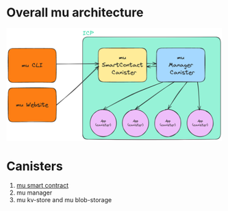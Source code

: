 # Overall mu architecture
![mu overall architecture](diagrams/architecture.png)

# Canisters
1. [mu smart contract](src/mu_smart_contract/)
2. mu manager
3. mu kv-store and mu blob-storage
